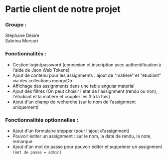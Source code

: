 # Partie client de notre projet

### Groupe :  
Stéphane Désiré  
Sabrina Mercuri  

### Fonctionnalités :  

- Gestion login/password (connexion et inscription avec authentification à l'aide de Json Web Tokens)   
- Ajout de contenu pour les assignments : ajout de "matière" et "étudiant" via des collections mongoDb   
- Affichage des assignments dans une table angular material  
- Ajout des filtres (On peut choisir l'état de l'assignment (rendu ou non), l'étudiant et la matière et coupler les 3 à la fois)   
- Ajout d'un champ de recherche (sur le nom de l'assignment uniquement)  


### Fonctionnalités optionnelles : 
- Ajout d'un formulaire stepper (pour l'ajout d'assignment)
- Pouvoir éditer un assignment : sur le nom, la date de rendu, la note, remarque   
- Ajout d'un mot de passe pour pouvoir éditer et supprimer un assignment `(mot de passe = admin)`   



